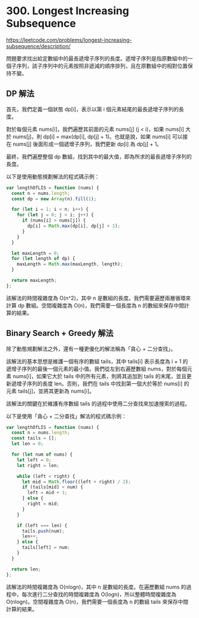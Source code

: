 # 300. Longest Increasing Subsequence

<https://leetcode.com/problems/longest-increasing-subsequence/description/>

問題要求找出給定數組中的最長遞增子序列的長度。遞增子序列是指原數組中的一個子序列，該子序列中的元素按照非遞減的順序排列，且在原數組中的相對位置保持不變。

## DP 解法

首先，我們定義一個狀態 dp[i]，表示以第 i 個元素結尾的最長遞增子序列的長度。

對於每個元素 nums[i]，我們遍歷其前面的元素 nums[j] (j < i)，如果 nums[i] 大於 nums[j]，則 dp[i] = max(dp[i], dp[j] + 1)。也就是說，如果 nums[i] 可以接在 nums[j] 後面形成一個遞增子序列，我們更新 dp[i] 為 dp[j] + 1。

最終，我們遍歷整個 dp 數組，找到其中的最大值，即為所求的最長遞增子序列的長度。

以下是使用動態規劃解法的程式碼示例：

```javascript
var lengthOfLIS = function (nums) {
  const n = nums.length;
  const dp = new Array(n).fill(1);

  for (let i = 1; i < n; i++) {
    for (let j = 0; j < i; j++) {
      if (nums[i] > nums[j]) {
        dp[i] = Math.max(dp[i], dp[j] + 1);
      }
    }
  }

  let maxLength = 0;
  for (let length of dp) {
    maxLength = Math.max(maxLength, length);
  }

  return maxLength;
};
```

該解法的時間複雜度為 O(n^2)，其中 n 是數組的長度。我們需要遍歷兩層循環來計算 dp 數組。空間複雜度為 O(n)，我們需要一個長度為 n 的數組來保存中間計算的結果。

## Binary Search + Greedy 解法

除了動態規劃解法之外，還有一種更優化的解法稱為「貪心 + 二分查找」。

該解法的基本思想是維護一個有序的數組 tails，其中 tails[i] 表示長度為 i + 1 的遞增子序列的最後一個元素的最小值。我們從左到右遍歷數組 nums，對於每個元素 nums[i]，如果它大於 tails 中的所有元素，則將其追加到 tails 的末尾，並且更新遞增子序列的長度 len。否則，我們在 tails 中找到第一個大於等於 nums[i] 的元素 tails[j]，並將其更新為 nums[i]。

該解法的關鍵在於維護有序數組 tails 的過程中使用二分查找來加速搜索的過程。

以下是使用「貪心 + 二分查找」解法的程式碼示例：

```javascript
var lengthOfLIS = function (nums) {
  const n = nums.length;
  const tails = [];
  let len = 0;

  for (let num of nums) {
    let left = 0;
    let right = len;

    while (left < right) {
      let mid = Math.floor((left + right) / 2);
      if (tails[mid] < num) {
        left = mid + 1;
      } else {
        right = mid;
      }
    }

    if (left === len) {
      tails.push(num);
      len++;
    } else {
      tails[left] = num;
    }
  }

  return len;
};
```

該解法的時間複雜度為 O(nlogn)，其中 n 是數組的長度。在遍歷數組 nums 的過程中，每次進行二分查找的時間複雜度為 O(logn)，所以整體時間複雜度為 O(nlogn)。空間複雜度為 O(n)，我們需要一個長度為 n 的數組 tails 來保存中間計算的結果。
